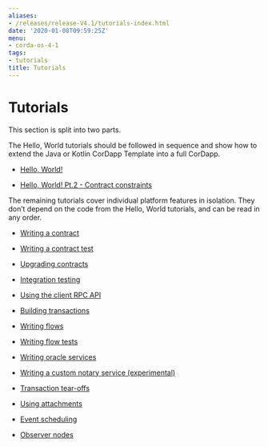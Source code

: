 ```yaml
---
aliases:
- /releases/release-V4.1/tutorials-index.html
date: '2020-01-08T09:59:25Z'
menu:
- corda-os-4-1
tags:
- tutorials
title: Tutorials
---
```



# Tutorials

This section is split into two parts.

The Hello, World tutorials should be followed in sequence and show how to extend the Java or Kotlin CorDapp Template
            into a full CorDapp.


* [Hello, World!](hello-world-introduction.md)

* [Hello, World! Pt.2 - Contract constraints](tut-two-party-introduction.md)


The remaining tutorials cover individual platform features in isolation. They don’t depend on the code from the Hello,
            World tutorials, and can be read in any order.


* [Writing a contract](tutorial-contract.md)

* [Writing a contract test](tutorial-test-dsl.md)

* [Upgrading contracts](contract-upgrade.md)

* [Integration testing](tutorial-integration-testing.md)

* [Using the client RPC API](tutorial-clientrpc-api.md)

* [Building transactions](tutorial-building-transactions.md)

* [Writing flows](flow-state-machines.md)

* [Writing flow tests](flow-testing.md)

* [Writing oracle services](oracles.md)

* [Writing a custom notary service (experimental)](tutorial-custom-notary.md)

* [Transaction tear-offs](tutorial-tear-offs.md)

* [Using attachments](tutorial-attachments.md)

* [Event scheduling](event-scheduling.md)

* [Observer nodes](tutorial-observer-nodes.md)



